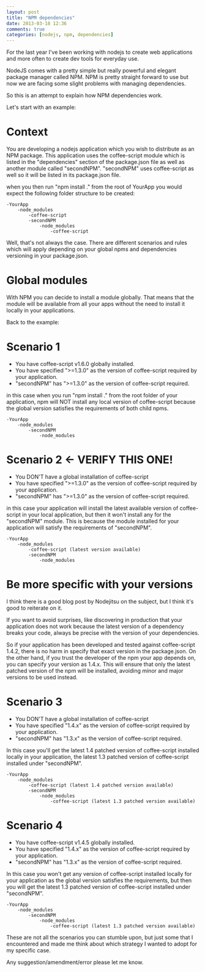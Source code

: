 ```yaml
---
layout: post
title: "NPM dependencies"
date: 2013-03-18 12:36
comments: true
categories: [nodejs, npm, dependencies]
---
```


For the last year I've been working with nodejs to create web applications and more often to create dev tools for everyday use.

NodeJS comes with a pretty simple but really powerful and elegant package manager called NPM. NPM is pretty straight forward to use but now we are facing some slight problems with managing dependencies.

So this is an attempt to explain how NPM dependencies work.

Let's start with an example:

# Context
You are developing a nodejs application which you wish to distribute as an NPM package. This application uses the coffee-script module which is listed in the "dependencies" section of the package.json file as well as another module called "secondNPM".
"secondNPM" uses coffee-script as well so it will be listed in its package.json file.
<!-- more -->
when you then run "npm install ." from the root of YourApp you would expect the following folder structure to be created:

    -YourApp
        -node_modules
            -coffee-script
            -secondNPM
                -node_modules
                    -coffee-script

Well, that's not always the case. There are different scenarios and rules which will apply depending on your global npms and dependencies versioning in your package.json.

# Global modules
With NPM you can decide to install a module globally. That means that the module will be available from all your apps without the need to install it locally in your applications.

Back to the example:
# Scenario 1
 - You have coffee-script v1.6.0 globally installed.
 - You have specified ">=1.3.0" as the version of coffee-script required by your application.
 - "secondNPM" has ">=1.3.0" as the version of coffee-script required.

in this case when you run "npm install ." from the root folder of your application, npm will NOT install any local version of coffee-script because the global version satisfies the requirements of both child npms.

    -YourApp
        -node_modules
            -secondNPM
                -node_modules

# Scenario 2 <- VERIFY THIS ONE!
 - You DON'T have a global installation of coffee-script
 - You have specified ">=1.3.0" as the version of coffee-script required by your application.
 - "secondNPM" has ">=1.3.0" as the version of coffee-script required.

in this case your application will install the latest available version of coffee-script in your local application, but then it won't install any for the "secondNPM" module. This is because the module installed for your application will satisfy the requirements of "secondNPM".

    -YourApp
        -node_modules
            -coffee-script (latest version available)
            -secondNPM
                -node_modules

# Be more specific with your versions
I think there is a good blog post by Nodejitsu on the subject, but I think it's good to reiterate on it.

If you want to avoid surprises, like discovering in production that your application does not work because the latest version of a dependency breaks your code, always be precise with the version of your dependencies.

So if your application has been developed and tested against coffee-script 1.4.2, there is no harm in specify that exact version in the package.json. On the other hand, if you trust the developer of the npm your app depends on, you can specify your version as 1.4.x. This will ensure that only the latest patched version of the npm will be installed, avoiding minor and major versions to be used instead.

# Scenario 3
 - You DON'T have a global installation of coffee-script
 - You have specified "1.4.x" as the version of coffee-script required by your application.
 - "secondNPM" has "1.3.x" as the version of coffee-script required.

In this case you'll get the latest 1.4 patched version of coffee-script installed locally in your application, the latest 1.3 patched version of coffee-script installed under "secondNPM".

    -YourApp
        -node_modules
            -coffee-script (latest 1.4 patched version available)
            -secondNPM
                -node_modules
                    -coffee-script (latest 1.3 patched version available)

# Scenario 4
 - You have coffee-script v1.4.5 globally installed.
 - You have specified "1.4.x" as the version of coffee-script required by your application.
 - "secondNPM" has "1.3.x" as the version of coffee-script required.

In this case you won't get any version of coffee-script installed locally for your application as the global version satisfies the requirements, but then you will get the latest 1.3 patched version of coffee-script installed under "secondNPM".

    -YourApp
        -node_modules
            -secondNPM
                -node_modules
                    -coffee-script (latest 1.3 patched version available)


These are not all the scenarios you can stumble upon, but just some that I encountered and made me think about which strategy I wanted to adopt for my specific case.

Any suggestion/amendment/error please let me know.


